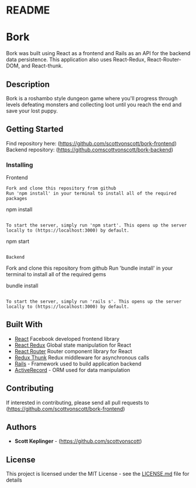 # README
# Bork

Bork was built using React as a frontend and Rails as an API for the backend data persistence. This application also uses React-Redux, React-Router-DOM, and React-thunk. 

## Description

Bork is a roshambo style dungeon game where you'll progress through levels defeating monsters and collecting loot until you reach the end and save your lost puppy.

## Getting Started

Find repository here: (https://github.com/scottvonscott/bork-frontend)
Backend repository: (https://github.comscottvonscott/bork-backend)

### Installing
Frontend
```
Fork and clone this repository from github
Run 'npm install' in your terminal to install all of the required packages

```
npm install
```

To start the server, simply run 'npm start'. This opens up the server locally to (https://localhost:3000) by default.
```

npm start
```

Backend
```
Fork and clone this repository from github
Run 'bundle install' in your terminal to install all of the required gems

bundle install
```

To start the server, simply run 'rails s'. This opens up the server locally to (https://localhost:3000) by default.
```

## Built With

* [React](https://github.com/facebook/react) Facebook developed frontend library
* [React Redux](https://github.com/reduxjs/react-redux) Global state manipulation for React
* [React Router](https://github.com/ReactTraining/react-router) Router component library for React
* [Redux Thunk](https://github.com/reduxjs/redux-thunk) Redux middleware for asynchronous calls
* [Rails](https://github.com/rails/rails) - Framework used to build application backend
* [ActiveRecord](https://github.com/rails/rails) - ORM used for data manipulation

## Contributing

If interested in contributing, please send all pull requests to (https://github.com/scottvonscott/bork-frontend)


## Authors

* **Scott Keplinger** - (https://github.com/scottvonscott)

## License

This project is licensed under the MIT License - see the [LICENSE.md](LICENSE.md) file for details